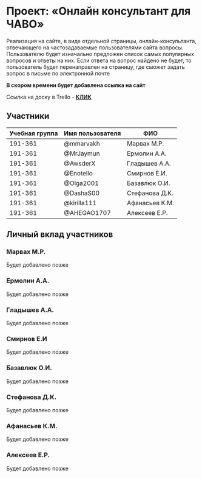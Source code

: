 # Проект: «Онлайн консультант для ЧАВО»

Реализация на сайте, в виде отдельной страницы, онлайн-консультанта, отвечающего на частозадаваемые пользователями сайта вопросы. Пользователю будет изначально предложен список самых популярных вопросов и ответы на них. Если ответа на вопрос найдено не будет, то пользователь будет перенаправлен на страницу, где сможет задать вопрос в письме по электронной почте

**В скором времени будет добавлена ссылка на сайт**

Ссылка на доску в Trello - **[КЛИК](https://trello.com/b/cOZl70tJ/%D0%BF%D1%80%D0%BE%D0%B5%D0%BA%D1%82-fsc "КЛИК")**

## Участники

| Учебная группа | Имя пользователя | ФИО                      |
|----------------|------------------|--------------------------|
| 191-361        | @mmarvakh       | Марвах М.Р.             |
| 191-361      | @MrJaymun       | Ермолин А.А.             |
| 191-361       | @AwsderX       | Гладышев А.А. |
| 191-361       | @Enotello       | Смирнов Е.И.              |
| 191-361        | @Olga2001       | Базавлюк О.И.              |
| 191-361      | @DashaS00       | Стефанова Д.К.              |
| 191-361       | @kirilla111       | Афанасьев К.М. |
| 191-361       | @AHEGAO1707       | Алексеев Е.Р.             |

## Личный вклад участников

### Марвах М.Р.

Будет добавлено позже

### Ермолин А.А.

Будет добавлено позже

### Гладышев А.А.

Будет добавлено позже

### Смирнов Е.И

Будет добавлено позже

### Базавлюк О.И.

Будет добавлено позже

### Стефанова Д.К.

Будет добавлено позже

### Афанасьев К.М.

Будет добавлено позже

### Алексеев Е.Р. 

Будет добавлено позже
